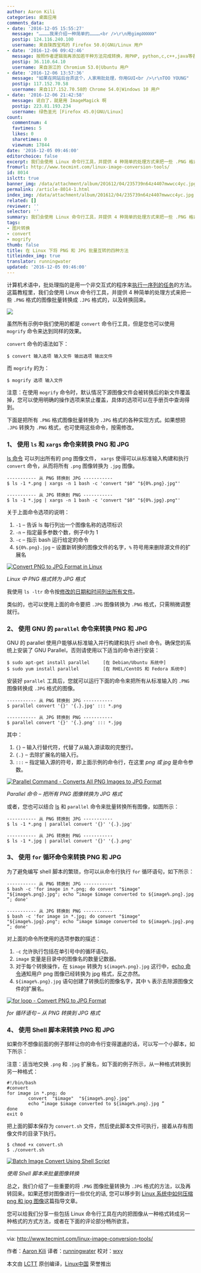 ```yaml
---
author: Aaron Kili
categories: 桌面应用
comments_data:
- date: '2016-12-05 15:55:27'
  message: "…………我来介绍一种简单的…………<br />\r\n用gimp》》》》》》"
  postip: 124.116.240.100
  username: 来自陕西宝鸡的 Firefox 50.0|GNU/Linux 用户
- date: '2016-12-06 09:42:46'
  message: 按照作者逻辑我再添加若干种方法完成转换，用PHP, python,c,c++,java等各种语言写个批量处理都算
  postip: 36.110.64.10
  username: 来自浙江的 Chromium 53.0|Ubuntu 用户
- date: '2016-12-06 13:57:36'
  message: "如果在网站后台弄这个，人家用批处理，你用GUI<br />\r\nTOO YOUNG"
  postip: 117.152.70.58
  username: 来自117.152.70.58的 Chrome 54.0|Windows 10 用户
- date: '2016-12-06 21:42:58'
  message: 说白了，就是用 ImageMagick 啊
  postip: 223.81.193.234
  username: 绿色圣光 [Firefox 45.0|GNU/Linux]
count:
  commentnum: 4
  favtimes: 5
  likes: 0
  sharetimes: 0
  viewnum: 17844
date: '2016-12-05 09:46:00'
editorchoice: false
excerpt: 我们会使用 Linux 命令行工具，并提供 4 种简单的处理方式来把一些 .PNG 格式的图像批量转换成 .JPG 格式的，以及转换回来。
fromurl: http://www.tecmint.com/linux-image-conversion-tools/
id: 8014
islctt: true
banner_img: /data/attachment/album/201612/04/235739n64z4407mwwcc4yc.jpg
permalink: /article-8014-1.html
index_img: /data/attachment/album/201612/04/235739n64z4407mwwcc4yc.jpg.thumb.jpg
related: []
reviewer: ''
selector: ''
summary: 我们会使用 Linux 命令行工具，并提供 4 种简单的处理方式来把一些 .PNG 格式的图像批量转换成 .JPG 格式的，以及转换回来。
tags:
- 图片转换
- convert
- mogrify
thumb: false
title: 在 Linux 下将 PNG 和 JPG 批量互转的四种方法
titleindex_img: true
translator: runningwater
updated: '2016-12-05 09:46:00'
---
```


计算机术语中，批处理指的是用一个非交互式的程序来[执行一序列的任务](http://www.tecmint.com/using-shell-script-to-automate-linux-system-maintenance-tasks/)的方法。这篇教程里，我们会使用 Linux 命令行工具，并提供 4 种简单的处理方式来把一些 `.PNG` 格式的图像批量转换成 `.JPG` 格式的，以及转换回来。


![](/data/attachment/album/201612/04/235739n64z4407mwwcc4yc.jpg)


虽然所有示例中我们使用的都是 `convert` 命令行工具，但是您也可以使用 `mogrify` 命令来达到同样的效果。


`convert` 命令的语法如下：



```
$ convert 输入选项 输入文件 输出选项 输出文件
```

而 `mogrify` 的为：



```
$ mogrify 选项 输入文件

```

注意：在使用 `mogrify` 命令时，默认情况下源图像文件会被转换后的新文件覆盖掉，您可以使用明确的操作选项来禁止覆盖，具体的选项可以在手册页中查询得到。


下面是把所有 `.PNG` 格式图像批量转换为 `.JPG` 格式的各种实现方式。如果想把 `.JPG` 转换为 `.PNG` 格式，也可使用这些命令，按需修改。


### 1、 使用 `ls` 和 `xargs` 命令来转换 PNG 和 JPG


[ls 命令](10) 可以列出所有的 png 图像文件， `xargs` 使得可以从标准输入构建和执行 `convert` 命令，从而将所有 `.png` 图像转换为 `.jpg` 图像。



```
----------- 从 PNG 转换到 JPG ----------- 
$ ls -1 *.png | xargs -n 1 bash -c 'convert "$0" "${0%.png}.jpg"'

----------- 从 JPG 转换到 PNG ----------- 
$ ls -1 *.jpg | xargs -n 1 bash -c 'convert "$0" "${0%.jpg}.png"'

```

关于上面命令选项的说明：


1. `-1` – 告诉 ls 每行列出一个图像名称的选项标识
2. `-n` – 指定最多参数个数，例子中为 1
3. `-c` – 指示 bash 运行给定的命令
4. `${0%.png}.jpg` – 设置新转换的图像文件的名字，`%` 符号用来删除源文件的扩展名


 [![Convert PNG to JPG Format in Linux](/data/attachment/album/201612/04/235758uhc0hrooi6sh5p9s.png)](http://www.tecmint.com/wp-content/uploads/2016/11/Convert-PNG-to-JPG-in-Linux.png) 


*Linux 中 PNG 格式转为 JPG 格式*


我使用 `ls -ltr` 命令按[修改的日期和时间列出所有文件](http://www.tecmint.com/sort-ls-output-by-last-modified-date-and-time/)。


类似的，也可以使用上面的命令要把 `.JPG` 图像转换为 `.PNG` 格式，只需稍微调整就行。


### 2、 使用 GNU 的 `parallel` 命令来转换 PNG 和 JPG


GNU 的 parallel 使用户能够从标准输入并行构建和执行 shell 命令。确保您的系统上安装了 GNU Parallel，否则请使用以下适当的命令进行安装：



```
$ sudo apt-get install parallel     [在 Debian/Ubuntu 系统中]
$ sudo yum install parallel         [在 RHEL/CentOS 和 Fedora 系统中]

```

安装好 `parallel` 工具后，您就可以运行下面的命令来把所有从标准输入的 `.PNG` 图像转换成 `.JPG` 格式的图像。



```
----------- 从 PNG 转换到 JPG ----------- 
$ parallel convert '{}' '{.}.jpg' ::: *.png

----------- 从 JPG 转换到 PNG -----------
$ parallel convert '{}' '{.}.png' ::: *.jpg

```

其中：


1. `{}` – 输入行替代符，代替了从输入源读取的完整行。
2. `{.}` – 去除扩展名的输入行。
3. `:::` – 指定输入源的符号，即上面示例的命令行，在这里 *png 或 jpg* 是命令参数。


 [![Parallel Command - Converts All PNG Images to JPG Format](/data/attachment/album/201612/04/235758zxkwqk11y1ppqyx4.png)](http://www.tecmint.com/wp-content/uploads/2016/11/Convert-PNG-to-JPG-Using-Parallel-Command.png) 


*Parallel 命令 – 把所有 PNG 图像转换为 JPG 格式*


或者，您也可以结合 [ls](http://www.tecmint.com/tag/linux-ls-command/) 和 `parallel` 命令来批量转换所有图像，如图所示：



```
----------- 从 PNG 转换到 JPG ----------- 
$ ls -1 *.png | parallel convert '{}' '{.}.jpg'

----------- 从 JPG 转换到 PNG -----------
$ ls -1 *.jpg | parallel convert '{}' '{.}.png'

```

### 3、 使用 `for` 循环命令来转换 PNG 和 JPG


为了避免编写 shell 脚本的繁琐，你可以从命令行执行 `for` 循环语句，如下所示：



```
----------- 从 PNG 转换到 JPG ----------- 
$ bash -c 'for image in *.png; do convert "$image" "${image%.png}.jpg"; echo “image $image converted to ${image%.png}.jpg ”; done'

----------- 从 JPG 转换到 PNG -----------
$ bash -c 'for image in *.jpg; do convert "$image" "${image%.jpg}.png"; echo “image $image converted to ${image%.jpg}.png ”; done'

```

对上面的命令所使用的选项参数的描述：


1. `-c` 允许执行包括在单引号中的循环语句。
2. `image` 变量是目录中的图像名的数量记数器。
3. 对于每个转换操作，在 `$image` 转换为 `${image%.png}.jpg` 这行中，[echo 命令](http://www.tecmint.com/echo-command-in-linux/)通知用户 png 图像已经转换为 jpg 格式，反之亦然。
4. `${image%.png}.jpg` 语句创建了转换后的图像名字，其中 `%` 表示去除源图像文件的扩展名。


 [![for loop - Convert PNG to JPG Format](/data/attachment/album/201612/04/235759tllxnevp7vml3emv.png)](http://www.tecmint.com/wp-content/uploads/2016/11/Convert-PNG-to-JPG-Using-for-loop-Command.png) 


*for 循环语句 – 从 PNG 转换到 JPG 格式*


### 4、 使用 Shell 脚本来转换 PNG 和 JPG


如果你不想像前面的例子那样让你的命令行变得邋遢的话，可以写一个小脚本，如下所示：


注意：适当地交换 `.png` 和 `.jpg` 扩展名，如下面的例子所示，从一种格式转换到另一种格式：



```
#!/bin/bash
#convert
for image in *.png; do
        convert  "$image"  "${image%.png}.jpg"
        echo “image $image converted to ${image%.png}.jpg ”
done
exit 0 

```

把上面的脚本保存为 `convert.sh` 文件，然后使此脚本文件可执行，接着从存有图像文件的目录下执行。



```
$ chmod +x convert.sh
$ ./convert.sh

```

 [![Batch Image Convert Using Shell Script](/data/attachment/album/201612/04/235759l7lvjgt9f31r8afr.png)](http://www.tecmint.com/wp-content/uploads/2016/11/Batch-Image-Convert-Using-Shell-Script.png) 


*使用 Shell 脚本来批量图像转换*


总之，我们介绍了一些重要的将 `.PNG` 图像批量转换为 `.JPG` 格式的方法，以及再转回来。如果还想对图像进行一些优化的话, 您可以移步到  [Linux 系统中如何压缩 png 和 jpg 图像](http://www.tecmint.com/optimize-and-compress-jpeg-or-png-batch-images-linux-commandline/)这篇指导文章。


您可以给我们分享一些包括 Linux 命令行工具在内的把图像从一种格式转成另一种格式的方式方法，或者在下面的评论部分畅所欲言。




---


via: <http://www.tecmint.com/linux-image-conversion-tools/>


作者：[Aaron Kili](http://www.tecmint.com/author/aaronkili/) 译者：[runningwater](https://github.com/runningwater) 校对：[wxy](https://github.com/wxy)


本文由 [LCTT](https://github.com/LCTT/TranslateProject) 原创编译，[Linux中国](https://linux.cn/) 荣誉推出